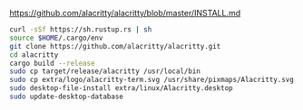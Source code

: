 https://github.com/alacritty/alacritty/blob/master/INSTALL.md

```sh
curl -sSf https://sh.rustup.rs | sh
source $HOME/.cargo/env
git clone https://github.com/alacritty/alacritty.git
cd alacritty
cargo build --release
sudo cp target/release/alacritty /usr/local/bin
sudo cp extra/logo/alacritty-term.svg /usr/share/pixmaps/Alacritty.svg
sudo desktop-file-install extra/linux/Alacritty.desktop
sudo update-desktop-database
```

